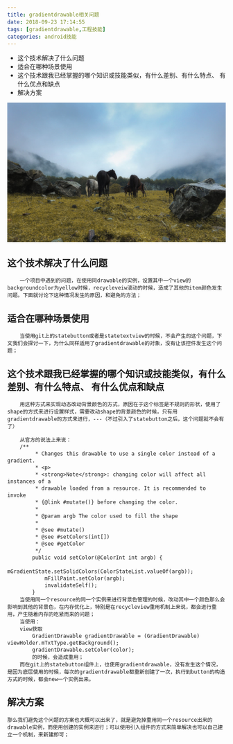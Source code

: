 ```yaml
---
title: gradientdrawable相关问题
date: 2018-09-23 17:14:55
tags: [gradientdrawable,工程技能]
categories: android技能
---
```

* 这个技术解决了什么问题
* 适合在哪种场景使用
* 这个技术跟我已经掌握的哪个知识或技能类似，有什么差别、有什么特点、 有什么优点和缺点
* 解决方案
<!-- more -->
![image](gradientdrawable相关问题/wild_picture.jpg)
## 这个技术解决了什么问题 ## 
```
	一个项目中遇到的问题，在使用同drawable的实例，设置其中一个view的backgroundcolor为yellow时候，recycleveiw滚动的时候，造成了其他的item颜色发生问题。下面就讨论下这种情况发生的原因，和避免的方法；
```

## 适合在哪种场景使用 ## 
```
	当使用git上的statebutton或者是statetextview的时候，不会产生的这个问题，下文我们会探讨一下，为什么同样适用了gradientdrawable的对象，没有让该控件发生这个问题；
```

## 这个技术跟我已经掌握的哪个知识或技能类似，有什么差别、有什么特点、 有什么优点和缺点  ##
```
	用这种方式来实现动态改动背景颜色的方式，原因在于这个标签是不规则的形状，使用了shape的方式来进行设置样式，需要改动shape的背景颜色的时候，只有用gradientdrawable的方式来进行，---（不过引入了statebutton之后，这个问题就不会有了）
```
```
	从官方的说法上来说：
	/**
         * Changes this drawable to use a single color instead of a gradient.
         * <p>
         * <strong>Note</strong>: changing color will affect all instances of a
         * drawable loaded from a resource. It is recommended to invoke
         * {@link #mutate()} before changing the color.
         *
         * @param argb The color used to fill the shape
         *
         * @see #mutate()
         * @see #setColors(int[])
         * @see #getColor
         */
        public void setColor(@ColorInt int argb) {
            mGradientState.setSolidColors(ColorStateList.valueOf(argb));
            mFillPaint.setColor(argb);
            invalidateSelf();
        }
    当使用同一个resource的同一个实例来进行背景色管理的时候，改动其中一个颜色那么会影响到其他的背景色，在内存优化上，特别是在recycleview重用机制上来说，都会进行重用，产生随着内存的吃紧而来的问题；
    当使用：
    view获取
		GradientDrawable gradientDrawable = (GradientDrawable) viewHolder.mTxtType.getBackground();
        gradientDrawable.setColor(color);
        的时候，会造成重用；
    而在git上的statebutton组件上，也使用gradientdrawable，没有发生这个情况，是因为底层使用的时候，每次的gradientdrawable都重新创建了一次，执行到button的构造方式的时候，都会new一个实例出来。

```

## 解决方案 ##
```
那么我们避免这个问题的方案也大概可以出来了，就是避免掉重用同一个resource出来的drawable实例，而使用创建的实例来进行；可以使用引入组件的方式来简单解决也可以自己建立一个机制，来新建即可；
```
